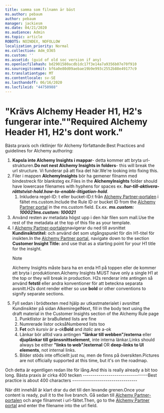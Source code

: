```yaml
---
title: samma som filnamn är bäst
ms.author: pebaum
author: pebaum
manager: jackiesm
ms.date: 04/21/2020
ms.audience: Admin
ms.topic: article
ROBOTS: NOINDEX, NOFOLLOW
localization_priority: Normal
ms.collection: Adm_O365
ms.custom: ''
ms.assetid: (guid of old soc version if any)
ms.openlocfilehash: bd2901580acdb1dc17f3e14a7a9356b07e70f910
ms.sourcegitcommit: bf6a0e80d09aebae19b9e993c2552b88e49177c9
ms.translationtype: MT
ms.contentlocale: sv-SE
ms.lasthandoff: 06/16/2020
ms.locfileid: "44750988"
---
```

# <a name="required-alchemy-header-h1-h2s-dont-work"></a><span data-ttu-id="fa1c6-102">"Krävs Alchemy Header H1, H2's fungerar inte."</span><span class="sxs-lookup"><span data-stu-id="fa1c6-102">"Required Alchemy Header H1, H2's dont work."</span></span>
<span data-ttu-id="fa1c6-103">Bästa praxis och riktlinjer för Alchemy författande:</span><span class="sxs-lookup"><span data-stu-id="fa1c6-103">Best Practices and guidelines for Alchemy authoring:</span></span>

1. <span data-ttu-id="fa1c6-104">**Kapsla inte Alchemy Insights i mappar**- detta kommer att bryta url-strukturen.</span><span class="sxs-lookup"><span data-stu-id="fa1c6-104">**Do not nest Alchemy Insights in folders**- this will break the url structure.</span></span> <span data-ttu-id="fa1c6-105">Vi funderar på att fixa det här.</span><span class="sxs-lookup"><span data-stu-id="fa1c6-105">We're looking into fixing this.</span></span>
1. <span data-ttu-id="fa1c6-106">Filer i mappen **AlchemyInsights** bör ha gemener filnamn med bindestreck för blanksteg ex.</span><span class="sxs-lookup"><span data-stu-id="fa1c6-106">Files in the **AlchemyInsights** folder should have lowercase filenames with hyphens for spaces ex.</span></span> <span data-ttu-id="fa1c6-107">***hur-till-aktivera-rättstvist-hold***.</span><span class="sxs-lookup"><span data-stu-id="fa1c6-107">***how-to-enable-litigation-hold***.</span></span>
    1. <span data-ttu-id="fa1c6-108">Inkludera regel-ID: t eller bucket-ID:t från [Alchemy Partner-portalen](https://alchemyportal.azurewebsites.net) i fältet ms.custom.</span><span class="sxs-lookup"><span data-stu-id="fa1c6-108">Include the Rule ID or bucket ID from the [Alchemy Partner portal](https://alchemyportal.azurewebsites.net) in the ms.custom field.</span></span> <span data-ttu-id="fa1c6-109">Ex.</span><span class="sxs-lookup"><span data-stu-id="fa1c6-109">ex.</span></span> <span data-ttu-id="fa1c6-110">***ms.custom: 100021***</span><span class="sxs-lookup"><span data-stu-id="fa1c6-110">***ms.custom: 100021***</span></span>
1. <span data-ttu-id="fa1c6-111">Använd resten av metadata högst upp i den här filen som mall.</span><span class="sxs-lookup"><span data-stu-id="fa1c6-111">Use the rest of the metadata at the top of this file as your template.</span></span>
1. <span data-ttu-id="fa1c6-112">I [Alchemy Partner-portalen](https://alchemyportal.azurewebsites.net)navigerar du ned till avsnittet **Kundinsiktstitel:** och använd det som utgångspunkt för din H1-titel för insikten.</span><span class="sxs-lookup"><span data-stu-id="fa1c6-112">In the [Alchemy Partner portal](https://alchemyportal.azurewebsites.net), navigate down to the section **Customer Insight Title:** and use that as a starting point for your H1 title for the insight.</span></span> 
    > [!NOTE]
    > <span data-ttu-id="fa1c6-113">Alchemy Insights måste bara ha en enda H1 på toppen eller de kommer att bryta i produktionen.</span><span class="sxs-lookup"><span data-stu-id="fa1c6-113">Alchemy Insights MUST have only a single H1 at the top or they will break in production.</span></span> <span data-ttu-id="fa1c6-114">H2s renderar inte antingen så använd **fetstil** eller andra konventioner för att beteckna separata avsnitt.</span><span class="sxs-lookup"><span data-stu-id="fa1c6-114">H2s dont render either so use **bold** or other conventions to signify separate sections.</span></span>
1. <span data-ttu-id="fa1c6-115">Fyll sedan i brödtexten med hjälp av utkastmaterialet i avsnittet Kundinsikter på sidan Alkemiregel</span><span class="sxs-lookup"><span data-stu-id="fa1c6-115">Next, fill in the body text using the draft material in the Customer Insights section of the Alchemy Rule page</span></span>
    1. <span data-ttu-id="fa1c6-116">Punktlistor är bra</span><span class="sxs-lookup"><span data-stu-id="fa1c6-116">Bulleted lists are fine</span></span>
    1. <span data-ttu-id="fa1c6-117">Numrerade listor också</span><span class="sxs-lookup"><span data-stu-id="fa1c6-117">Numbered lists too</span></span>
    1. <span data-ttu-id="fa1c6-118">**Fet** och *kursiv* är a-ok</span><span class="sxs-lookup"><span data-stu-id="fa1c6-118">**Bold** and *italic* are a-ok</span></span>
    1. <span data-ttu-id="fa1c6-119">Länkar bör alltid vara antingen **"länkar till webben"/externa** eller **djuplänkar till gränssnittselement**, inte interna länkar.</span><span class="sxs-lookup"><span data-stu-id="fa1c6-119">Links should always be either **"links to web"/external** OR **deep-links to UI elements**, not internal links.</span></span>
    1. <span data-ttu-id="fa1c6-120">Bilder stöds inte officiellt just nu, men de finns på översikten.</span><span class="sxs-lookup"><span data-stu-id="fa1c6-120">Pictures are not officially supported at this time, but it's on the roadmap.</span></span>

<span data-ttu-id="fa1c6-121">Och detta är egentligen redan lite för lång.</span><span class="sxs-lookup"><span data-stu-id="fa1c6-121">And this is really already a bit too long.</span></span> <span data-ttu-id="fa1c6-122">Bästa praxis är cirka 400 tecken ---------------------------------</span><span class="sxs-lookup"><span data-stu-id="fa1c6-122">Best practice is about 400 characters ---------------------------------</span></span>

<span data-ttu-id="fa1c6-123">När ditt innehåll är klart drar du det till den levande grenen.</span><span class="sxs-lookup"><span data-stu-id="fa1c6-123">Once your content is ready, pull it to the live branch.</span></span> <span data-ttu-id="fa1c6-124">Gå sedan till [Alchemy Partner-portalen](https://alchemyportal.azurewebsites.net) och ange filnamnet i url-fältet.</span><span class="sxs-lookup"><span data-stu-id="fa1c6-124">Then, go to the [Alchemy Partner portal](https://alchemyportal.azurewebsites.net) and enter the filename into the url field.</span></span> 
